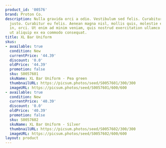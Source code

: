 ```yaml
---
product_id: '00576'
brand: Proton Co.
description: Nulla gravida orci a odio. Vestibulum sed felis. Curabitur eleifend fermentum
  justo. Curabitur eu felis. Aenean magna nisl, mollis quis, molestie eu, feugiat
  in, orci. Ut enim ad minim veniam, quis nostrud exercitation ullamco laboris nisi
  ut aliquip ex ea commodo consequat.
title: XL Bar Uniform
skus:
- available: true
  condition: New
  currentPrice: '44.39'
  discount: '0.0'
  oldPrice: '44.39'
  promotion: false
  sku: S0057601
  skuName: XL Bar Uniform - Pea green
  thumbnailURL: https://picsum.photos/seed/S0057601/300/300
  imageURL: https://picsum.photos/seed/S0057601/600/600
- available: true
  condition: New
  currentPrice: '40.39'
  discount: '0.0'
  oldPrice: '40.39'
  promotion: false
  sku: S0057602
  skuName: XL Bar Uniform - Silver
  thumbnailURL: https://picsum.photos/seed/S0057602/300/300
  imageURL: https://picsum.photos/seed/S0057602/600/600
layout: product
---
```

